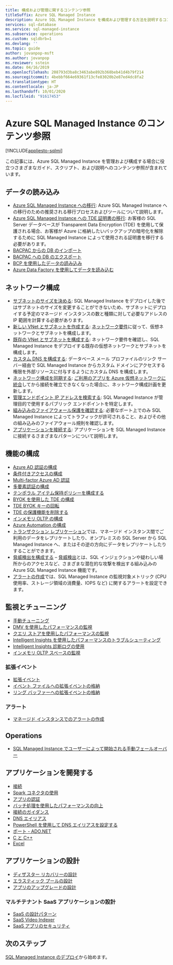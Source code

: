 ```yaml
---
title: 構成および管理に関するコンテンツ参照
titleSuffix: Azure SQL Managed Instance
description: Azure SQL Managed Instance を構成および管理する方法を説明するコンテンツの参照ガイドです。
services: sql-database
ms.service: sql-managed-instance
ms.subservice: operations
ms.custom: sqldbrb=1
ms.devlang: ''
ms.topic: guide
author: jovanpop-msft
ms.author: jovanpop
ms.reviewer: sstein
ms.date: 04/16/2019
ms.openlocfilehash: 208793d3ba8c3463abe892b368beb41d4b79f214
ms.sourcegitcommit: 4bebbf664e69361f13cfe83020b2e87ed4dc8fa2
ms.translationtype: HT
ms.contentlocale: ja-JP
ms.lasthandoff: 10/01/2020
ms.locfileid: "91617453"
---
```

# <a name="azure-sql-managed-instance-content-reference"></a>Azure SQL Managed Instance のコンテンツ参照
[!INCLUDE[appliesto-sqlmi](../includes/appliesto-sqlmi.md)]

この記事には、Azure SQL Managed Instance を管理および構成する場合に役立つさまざまなガイド、スクリプト、および説明へのコンテンツ参照が含まれています。

## <a name="load-data"></a>データの読み込み

- [Azure SQL Managed Instance への移行](migrate-to-instance-from-sql-server.md): Azure SQL Managed Instance への移行のための推奨される移行プロセスおよびツールについて説明します。
- [Azure SQL Managed Instance への TDE 証明書の移行](tde-certificate-migrate.md): お客様の SQL Server データベースが Transparent Data Encryption (TDE) を使用して保護される場合、お客様が Azure に格納したいバックアップの暗号化を解除するために SQL Managed Instance によって使用される証明書を移行する必要があります。
- [BACPAC からの DB のインポート](../database/database-import.md)
- [BACPAC への DB のエクスポート](../database/database-export.md)
- [BCP を使用したデータの読み込み](../load-from-csv-with-bcp.md)
- [Azure Data Factory を使用してデータを読み込む](../../data-factory/connector-azure-sql-database.md?toc=/azure/sql-database/toc.json)

## <a name="network-configuration"></a>ネットワーク構成

- [サブネットのサイズを決める](vnet-subnet-determine-size.md): SQL Managed Instance をデプロイした後ではサブネットのサイズを変更することができないため、サブネットにデプロイする予定のマネージド インスタンスの数と種類に対して必要なアドレスの IP 範囲を計算する必要があります。 
- [新しい VNet とサブネットを作成する](virtual-network-subnet-create-arm-template.md): [ネットワーク要件](connectivity-architecture-overview.md#network-requirements)に従って、仮想ネットワークとサブネットを構成します。 
- [既存の VNet とサブネットを構成する](vnet-existing-add-subnet.md): ネットワーク要件を確認し、SQL Managed Instance をデプロイする既存の仮想ネットワークとサブネットを構成します。 
- [カスタム DNS を構成する](custom-dns-configure.md): データベース メール プロファイルのリンク サーバー経由で SQL Managed Instance からカスタム ドメインにアクセスする権限を外部リソースに付与するようにカスタム DNS を構成します。 
- [ネットワーク構成を同期する](azure-app-sync-network-configuration.md): [ご利用のアプリを Azure 仮想ネットワークに統合](../../app-service/web-sites-integrate-with-vnet.md)してから接続を確立できなくなった場合に、ネットワーク構成計画を更新します。
- [管理エンドポイント IP アドレスを検索する](management-endpoint-find-ip-address.md): SQL Managed Instance が管理目的で使用するパブリック エンドポイントを特定します。 
- [組み込みのファイアウォール保護を確認する](management-endpoint-verify-built-in-firewall.md): 必要なポート上でのみ SQL Managed Instance によってトラフィックが許可されること、およびその他の組み込みのファイアウォール規則を確認します。 
- [アプリケーションを接続する](connect-application-instance.md): アプリケーションを SQL Managed Instance に接続するさまざまなパターンについて説明します。

## <a name="feature-configuration"></a>機能の構成

- [Azure AD 認証の構成](../database/authentication-aad-configure.md)
- [条件付きアクセスの構成](../database/conditional-access-configure.md)
- [Multi-factor Azure AD 認証](../database/authentication-mfa-ssms-overview.md)
- [多要素認証の構成](../database/authentication-mfa-ssms-configure.md)
- [テンポラル アイテム保持ポリシーを構成する](../database/temporal-tables-retention-policy.md)
- [BYOK を使用した TDE の構成](../database/transparent-data-encryption-byok-configure.md)
- [TDE BYOK キーの回転](../database/transparent-data-encryption-byok-key-rotation.md)
- [TDE の保護機能を削除する](../database/transparent-data-encryption-byok-remove-tde-protector.md)
- [インメモリ OLTP の構成](../in-memory-oltp-configure.md)
- [Azure Automation の構成](../database/automation-manage.md)
- [トランザクション レプリケーション](replication-between-two-instances-configure-tutorial.md)では、マネージド インスタンス間でご利用のデータをレプリケートしたり、オンプレミスの SQL Server から SQL Managed Instance へ、またはその逆の方向にデータをレプリケートしたりすることができます。
- [脅威検出を構成する](threat-detection-configure.md) – [脅威検出](../database/threat-detection-overview.md)とは、SQL インジェクションや疑わしい場所からのアクセスなど、さまざまな潜在的な攻撃を検出する組み込みの Azure SQL Managed Instance 機能です。 
- [アラートの作成](alerts-create.md)では、SQL Managed Instance の監視対象メトリック (CPU 使用率、ストレージ領域の消費量、IOPS など) に関するアラートを設定できます。 

## <a name="monitoring-and-tuning"></a>監視とチューニング

- [手動チューニング](../database/performance-guidance.md)
- [DMV を使用したパフォーマンスの監視](../database/monitoring-with-dmvs.md)
- [クエリ ストアを使用したパフォーマンスの監視](https://docs.microsoft.com/sql/relational-databases/performance/best-practice-with-the-query-store#Insight)
- [Intelligent Insights を使用したパフォーマンスのトラブルシューティング](../database/intelligent-insights-troubleshoot-performance.md)
- [Intelligent Insights 診断ログの使用](../database/intelligent-insights-use-diagnostics-log.md)
- [インメモリ OLTP スペースの監視](../in-memory-oltp-monitor-space.md)

### <a name="extended-events"></a>拡張イベント

- [拡張イベント](../database/xevent-db-diff-from-svr.md)
- [イベント ファイルへの拡張イベントの格納](../database/xevent-code-event-file.md)
- [リング バッファーへの拡張イベントの格納](../database/xevent-code-ring-buffer.md)

### <a name="alerting"></a>アラート

- [マネージド インスタンスでのアラートの作成](alerts-create.md)

## <a name="operations"></a>Operations

- [SQL Managed Instance でユーザーによって開始される手動フェールオーバー](user-initiated-failover.md)

## <a name="develop-applications"></a>アプリケーションを開発する

- [接続](../database/connect-query-content-reference-guide.md#libraries)
- [Spark コネクタの使用](../../cosmos-db/spark-connector.md)
- [アプリの認証](../database/application-authentication-get-client-id-keys.md)
- [バッチ処理を使用したパフォーマンスの向上](../performance-improve-use-batching.md)
- [接続のガイダンス](../database/troubleshoot-common-connectivity-issues.md)
- [DNS エイリアス](../database/dns-alias-overview.md)
- [PowerShell を使用して DNS エイリアスを設定する](../database/dns-alias-powershell-create.md)
- [ポート - ADO.NET](../database/adonet-v12-develop-direct-route-ports.md)
- [C と C++](../database/develop-cplusplus-simple.md)
- [Excel](../database/connect-excel.md)

## <a name="design-applications"></a>アプリケーションの設計

- [ディザスター リカバリーの設計](../database/designing-cloud-solutions-for-disaster-recovery.md)
- [エラスティック プールの設計](../database/disaster-recovery-strategies-for-applications-with-elastic-pool.md)
- [アプリのアップグレードの設計](../database/manage-application-rolling-upgrade.md)

### <a name="design-multi-tenant-saas-applications"></a>マルチテナント SaaS アプリケーションの設計

- [SaaS の設計パターン](../database/saas-tenancy-app-design-patterns.md)
- [SaaS Video Indexer](../database/saas-tenancy-video-index-wingtip-brk3120-20171011.md)
- [SaaS アプリのセキュリティ](../database/saas-tenancy-elastic-tools-multi-tenant-row-level-security.md)

## <a name="next-steps"></a>次のステップ

[SQL Managed Instance のデプロイ](instance-create-quickstart.md)から始めます。
